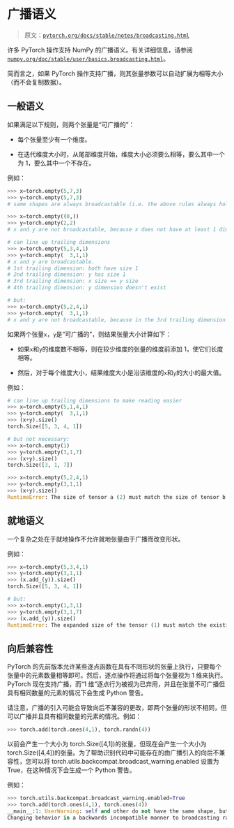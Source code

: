 # 广播语义

> 原文：[`pytorch.org/docs/stable/notes/broadcasting.html`](https://pytorch.org/docs/stable/notes/broadcasting.html)

许多 PyTorch 操作支持 NumPy 的广播语义。有关详细信息，请参阅[`numpy.org/doc/stable/user/basics.broadcasting.html`](https://numpy.org/doc/stable/user/basics.broadcasting.html)。

简而言之，如果 PyTorch 操作支持广播，则其张量参数可以自动扩展为相等大小（而不会复制数据）。

## 一般语义

如果满足以下规则，则两个张量是“可广播的”：

+   每个张量至少有一个维度。

+   在迭代维度大小时，从尾部维度开始，维度大小必须要么相等，要么其中一个为 1，要么其中一个不存在。

例如：

```py
>>> x=torch.empty(5,7,3)
>>> y=torch.empty(5,7,3)
# same shapes are always broadcastable (i.e. the above rules always hold)

>>> x=torch.empty((0,))
>>> y=torch.empty(2,2)
# x and y are not broadcastable, because x does not have at least 1 dimension

# can line up trailing dimensions
>>> x=torch.empty(5,3,4,1)
>>> y=torch.empty(  3,1,1)
# x and y are broadcastable.
# 1st trailing dimension: both have size 1
# 2nd trailing dimension: y has size 1
# 3rd trailing dimension: x size == y size
# 4th trailing dimension: y dimension doesn't exist

# but:
>>> x=torch.empty(5,2,4,1)
>>> y=torch.empty(  3,1,1)
# x and y are not broadcastable, because in the 3rd trailing dimension 2 != 3 
```

如果两个张量`x`，`y`是“可广播的”，则结果张量大小计算如下：

+   如果`x`和`y`的维度数不相等，则在较少维度的张量的维度前添加 1，使它们长度相等。

+   然后，对于每个维度大小，结果维度大小是沿该维度的`x`和`y`的大小的最大值。

例如：

```py
# can line up trailing dimensions to make reading easier
>>> x=torch.empty(5,1,4,1)
>>> y=torch.empty(  3,1,1)
>>> (x+y).size()
torch.Size([5, 3, 4, 1])

# but not necessary:
>>> x=torch.empty(1)
>>> y=torch.empty(3,1,7)
>>> (x+y).size()
torch.Size([3, 1, 7])

>>> x=torch.empty(5,2,4,1)
>>> y=torch.empty(3,1,1)
>>> (x+y).size()
RuntimeError: The size of tensor a (2) must match the size of tensor b (3) at non-singleton dimension 1 
```

## 就地语义

一个复杂之处在于就地操作不允许就地张量由于广播而改变形状。

例如：

```py
>>> x=torch.empty(5,3,4,1)
>>> y=torch.empty(3,1,1)
>>> (x.add_(y)).size()
torch.Size([5, 3, 4, 1])

# but:
>>> x=torch.empty(1,3,1)
>>> y=torch.empty(3,1,7)
>>> (x.add_(y)).size()
RuntimeError: The expanded size of the tensor (1) must match the existing size (7) at non-singleton dimension 2. 
```

## 向后兼容性

PyTorch 的先前版本允许某些逐点函数在具有不同形状的张量上执行，只要每个张量中的元素数量相等即可。然后，逐点操作将通过将每个张量视为 1 维来执行。PyTorch 现在支持广播，而“1 维”逐点行为被视为已弃用，并且在张量不可广播但具有相同数量的元素的情况下会生成 Python 警告。

请注意，广播的引入可能会导致向后不兼容的更改，即两个张量的形状不相同，但可以广播并且具有相同数量的元素的情况。例如：

```py
>>> torch.add(torch.ones(4,1), torch.randn(4)) 
```

以前会产生一个大小为 torch.Size([4,1])的张量，但现在会产生一个大小为 torch.Size([4,4])的张量。为了帮助识别代码中可能存在的由广播引入的向后不兼容性，您可以将 torch.utils.backcompat.broadcast_warning.enabled 设置为 True，在这种情况下会生成一个 Python 警告。

例如：

```py
>>> torch.utils.backcompat.broadcast_warning.enabled=True
>>> torch.add(torch.ones(4,1), torch.ones(4))
__main__:1: UserWarning: self and other do not have the same shape, but are broadcastable, and have the same number of elements.
Changing behavior in a backwards incompatible manner to broadcasting rather than viewing as 1-dimensional. 
```
